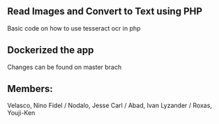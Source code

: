 ## Read Images and Convert to Text using PHP
Basic code on how to use tesseract ocr in php 

## Dockerized the app
Changes can be found on master brach 

## Members:
Velasco, Nino Fidel / 
Nodalo, Jesse Carl / 
Abad, Ivan Lyzander /
Roxas, Youji-Ken 
